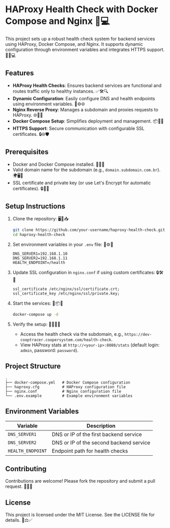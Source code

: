 # HAProxy Health Check with Docker Compose and Nginx 🚀💻

This project sets up a robust health check system for backend services using HAProxy, Docker Compose, and Nginx. It supports dynamic configuration through environment variables and integrates HTTPS support. 🚀🌟💻

## Features

- **HAProxy Health Checks**: Ensures backend services are functional and routes traffic only to healthy instances. ✅🛠️🔍
- **Dynamic Configuration**: Easily configure DNS and health endpoints using environment variables. 🔄⚙️🌐
- **Nginx Reverse Proxy**: Manages a subdomain and proxies requests to HAProxy. 🌐🔗📡
- **Docker Compose Setup**: Simplifies deployment and management. 📦🚀💼
- **HTTPS Support**: Secure communication with configurable SSL certificates. 🔒🌐🛡️

## Prerequisites

- Docker and Docker Compose installed. 🐋📂💾
- Valid domain name for the subdomain (e.g., `domain.subdomain.com.br`). 🌍🖥️📧
- SSL certificate and private key (or use Let's Encrypt for automatic certificates). 🔒📜🔑

## Setup Instructions

1. Clone the repository: 🖥️📂📥

   ```bash
   git clone https://github.com/your-username/haproxy-health-check.git
   cd haproxy-health-check
   ```

2. Set environment variables in your `.env` file: 📄⚙️🔑

   ```env
   DNS_SERVER1=192.168.1.10
   DNS_SERVER2=192.168.1.11
   HEALTH_ENDPOINT=/health
   ```

3. Update SSL configuration in `nginx.conf` if using custom certificates: 🔒🛠️📜

   ```nginx
   ssl_certificate /etc/nginx/ssl/certificate.crt;
   ssl_certificate_key /etc/nginx/ssl/private.key;
   ```

4. Start the services: 🚀📦🔄

   ```bash
   docker-compose up -d
   ```

5. Verify the setup: 🕵️‍♂️🔗✅
   - Access the health check via the subdomain, e.g., `https://dev-cooptracer.coopersystem.com/health-check`.
   - View HAProxy stats at `http://<your-ip>:8080/stats` (default login: `admin`, password: `password`).

## Project Structure

```
.
├── docker-compose.yml   # Docker Compose configuration
├── haproxy.cfg          # HAProxy configuration file
├── nginx.conf           # Nginx configuration file
└── .env.example         # Example environment variables
```

## Environment Variables

| Variable       | Description                            |
|----------------|----------------------------------------|
| `DNS_SERVER1`  | DNS or IP of the first backend service |
| `DNS_SERVER2`  | DNS or IP of the second backend service|
| `HEALTH_ENDPOINT` | Endpoint path for health checks      |

## Contributing

Contributions are welcome! Please fork the repository and submit a pull request. 🙌🤝🌟

## License

This project is licensed under the MIT License. See the LICENSE file for details. 📜⚖️✅

